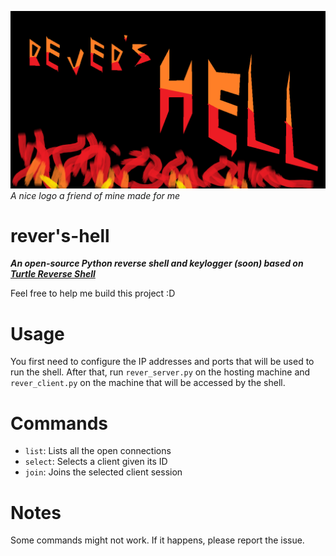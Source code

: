 ![ReversHellLogo](./ReversHell.png)
_A nice logo a friend of mine made for me_
# rever's-hell
__*An open-source Python reverse shell and keylogger (soon) based on [Turtle Reverse Shell](https://github.com/buckyroberts/Turtle)*__

Feel free to help me build this project :D

# Usage
You first need to configure the IP addresses and ports that will be used to run the shell.
After that, run `rever_server.py` on the hosting machine and `rever_client.py` on the machine that
will be accessed by the shell.

# Commands
* `list`: Lists all the open connections
* `select`: Selects a client given its ID
* `join`: Joins the selected client session

# Notes
Some commands might not work. If it happens, please report the issue.
